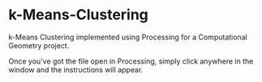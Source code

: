 # k-Means-Clustering
k-Means Clustering implemented using Processing for a Computational Geometry project.

Once you've got the file open in Processing, simply click anywhere in the window and the instructions will appear.
